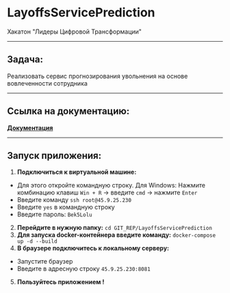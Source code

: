 # LayoffsServicePrediction
Хакатон "Лидеры Цифровой Трансформации"

---

## Задача:
Реализовать сервис прогнозирования увольнения на основе вовлеченности сотрудника

---

## Ссылка на документацию:
[**Документация**](./Documentation/Документация.md)

---

## Запуск приложения:
1. **Подключиться к виртуальной машине:**

- Для этого откройте командную строку. Для Windows: Нажмите комбинацию клавиш ``Win + R`` -> введите ``cmd`` -> нажмите ``Enter``
- Введите команду ``ssh root@45.9.25.230``
- Введите ``yes`` в командную строку
- Введите пароль: ``Bek5Lolu``
2. **Перейдите в нужную папку:** ``cd GIT_REP/LayoffsServicePrediction``
3. **Для запуска docker-контейнера введите команду:** ``docker-compose up -d --build``
4. **В браузере подключитесь к локальному серверу:**
- Запустите браузер
- Введите в адресную строку ``45.9.25.230:8081``
5. **Пользуйтесь приложением !**



